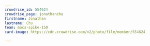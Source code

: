 ```yaml
---
crowdrise_id: 554624
crowdrise_page: jonathanchu
firstname: Jonathan
lastname: Chu
team: moca-spike-150 
card-image: https://cdn.crowdrise.com/v2/photo/file/member/554624

---
```

